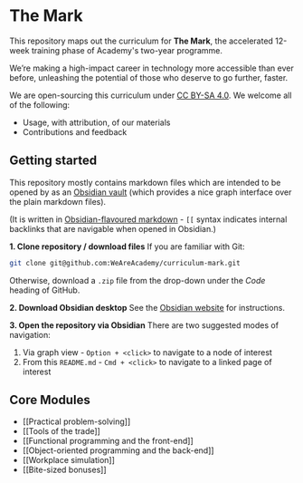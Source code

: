 # The Mark

This repository maps out the curriculum for **The Mark**, the accelerated 12-week training phase of Academy's two-year programme.

We’re making a high-impact career in technology more accessible than ever before, unleashing the potential of those who deserve to go further, faster.

We are open-sourcing this curriculum under [CC BY-SA 4.0](https://creativecommons.org/licenses/by-sa/4.0/). We welcome all of the following:
- Usage, with attribution, of our materials
- Contributions and feedback

## Getting started
This repository mostly contains markdown files which are intended to be opened by as an [Obsidian vault](https://obsidian.md/) (which provides a nice graph interface over the plain markdown files).

(It is written in [Obsidian-flavoured markdown](https://obsidian.md/features) - `[[` syntax indicates internal backlinks that are navigable when opened in Obsidian.)

**1. Clone repository / download files**
If you are familiar with Git:
```bash
git clone git@github.com:WeAreAcademy/curriculum-mark.git
```

Otherwise, download a `.zip` file from the drop-down under the *Code* heading of GitHub.

**2. Download Obsidian desktop**
See the [Obsidian website](https://obsidian.md/) for instructions.

**3. Open the repository via Obsidian**
There are two suggested modes of navigation:

1. Via graph view - `Option + <click>` to navigate to a node of interest
2. From this `README.md` - `Cmd + <click>` to navigate to a linked page of interest


## Core Modules
- [[Practical problem-solving]]
- [[Tools of the trade]]
- [[Functional programming and the front-end]]
- [[Object-oriented programming and the back-end]]
- [[Workplace simulation]]
- [[Bite-sized bonuses]]
